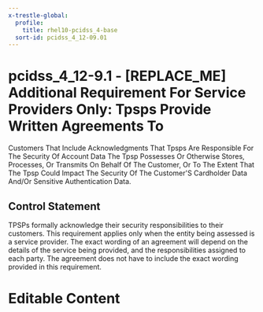 ```yaml
---
x-trestle-global:
  profile:
    title: rhel10-pcidss_4-base
  sort-id: pcidss_4_12-09.01
---
```


# pcidss_4_12-9.1 - \[REPLACE_ME\] Additional Requirement For Service Providers Only: Tpsps Provide Written Agreements To
Customers That Include Acknowledgments That Tpsps Are Responsible For The Security Of
Account Data The Tpsp Possesses Or Otherwise Stores, Processes, Or Transmits On Behalf Of
The Customer, Or To The Extent That The Tpsp Could Impact The Security Of The Customer'S
Cardholder Data And/Or Sensitive Authentication Data.

## Control Statement

TPSPs formally acknowledge their security responsibilities to their customers. This
requirement applies only when the entity being assessed is a service provider. The exact
wording of an agreement will depend on the details of the service being provided, and the
responsibilities assigned to each party. The agreement does not have to include the exact
wording provided in this requirement.

# Editable Content

<!-- Make additions and edits below -->
<!-- The above represents the contents of the control as received by the profile, prior to additions. -->
<!-- If the profile makes additions to the control, they will appear below. -->
<!-- The above markdown may not be edited but you may edit the content below, and/or introduce new additions to be made by the profile. -->
<!-- If there is a yaml header at the top, parameter values may be edited. Use --set-parameters to incorporate the changes during assembly. -->
<!-- The content here will then replace what is in the profile for this control, after running profile-assemble. -->
<!-- The current profile has no added parts for this control, but you may add new ones here. -->
<!-- Each addition must have a heading either of the form ## Control my_addition_name -->
<!-- or ## Part a. (where the a. refers to one of the control statement labels.) -->
<!-- "## Control" parts are new parts added after the statement part. -->
<!-- "## Part" parts are new parts added into the top-level statement part with that label. -->
<!-- Subparts may be added with nested hash levels of the form ### My Subpart Name -->
<!-- underneath the parent ## Control or ## Part being added -->
<!-- See https://oscal-compass.github.io/compliance-trestle/tutorials/ssp_profile_catalog_authoring/ssp_profile_catalog_authoring for guidance. -->
